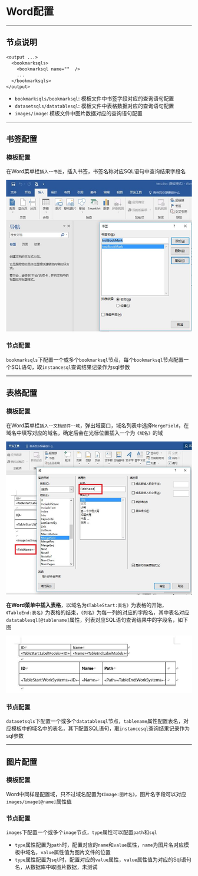 # Word配置


---


## 节点说明

```
<output ...>
  <bookmarksqls>
    <bookmarksql name=""  />
    ...
  </bookmarksqls>
</output>
```

 - `bookmarksqls/bookmarksql`: 模板文件中书签字段对应的查询语句配置
 - `datasetsqls/datatablesql`: 模板文件中表格数据对应的查询语句配置
 - `images/image`: 模板文件中图片数据对应的查询语句配置


---


## 书签配置

### 模板配置

在Word菜单栏`插入`--`书签`，插入书签，书签名称对应SQL语句中查询结果字段名  
  
![](../images/Word_BookMark.jpg)

### 节点配置

`bookmarksqls`下配置一个或多个`bookmarksql`节点，每个`bookmarksql`节点配置一个SQL语句，取`instancesql`查询结果记录作为sql参数


---


## 表格配置

### 模板配置

在Word菜单栏`插入`--`文档部件`--`域`，弹出域窗口，域名列表中选择`MergeField`，在域名中填写对应的域名，确定后会在光标位置插入一个为`《域名》`的域
  
![](../images/Word_MergeField.jpg)

**在Word菜单中插入表格**，以域名为`《TableStart:表名》`为表格的开始，`《TableEnd:表名》`为表格的结束，`《列名》`为每一列的对应的字段名，其中表名对应`datatablesql[@tablename]`属性，列表对应SQL语句查询结果中的字段名，如下图  
  
![](../images/Word_Table.jpg)

### 节点配置

`datasetsqls`下配置一个或多个`datatablesql`节点，`tablename`属性配置表名，对应模板中的域名中的表名，其下配置SQL语句，取`instancesql`查询结果记录作为sql参数


---


## 图片配置

### 模板配置

Word中同样是配置域，只不过域名配置为`《Image:图片名》`，图片名字段可以对应`images/image[@name]`属性值  

### 节点配置

`images`下配置一个或多个`image`节点，`type`属性可以配置`path`和`sql`

 - `type`属性配置为`path`时，配置对应的`name`和`value`属性，`name`为图片名对应模板中域名，`value`属性值为图片文件的位置
 - `type`属性配置为`sql`时，配置对应的`value`属性，`value`属性值为对应的Sql语句名，从数据库中取图片数据，未测试

